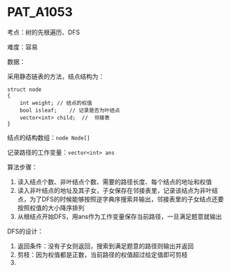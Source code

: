 # PAT_A1053

考点：树的先根遍历、DFS

难度：容易

数据：

采用静态链表的方法，结点结构为：

    struct node
    {
        int weight; // 结点的权值
        bool isleaf;    // 记录是否为叶结点
        vector<int> child;  //  邻接表
    }

结点的结构数组：``node Node[]``

记录路径的工作变量：``vector<int> ans``

算法步骤：
1. 读入结点个数、非叶结点个数、需要的路径长度、每个结点的地址和权值
2. 读入非叶结点的地址及其子女，子女保存在邻接表里，记录该结点为非叶结点，为了DFS的时候能够按照逆字典序搜索并输出，邻接表里的子女结点还要按照权值的大小降序排列
3. 从根结点开始DFS，用ans作为工作变量保存当前路径，一旦满足题意就输出

DFS的设计：

1. 返回条件：没有子女则返回，搜索到满足题意的路径则输出并返回
2. 剪枝：因为权值都是正数，当前路径的权值超过给定值即可剪枝
3. 